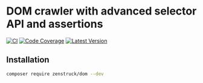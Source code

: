 # DOM crawler with advanced selector API and assertions

[![CI](https://github.com/zenstruck/dom/actions/workflows/ci.yml/badge.svg)](https://github.com/zenstruck/dom/actions/workflows/ci.yml)
[![Code Coverage](https://codecov.io/gh/zenstruck/dom/branch/1.x/graph/badge.svg?token=R7OHYYGPKM)](https://codecov.io/gh/zenstruck/dom)
[![Latest Version](https://img.shields.io/packagist/v/zenstruck/dom.svg)](https://packagist.org/packages/zenstruck/dom)

## Installation

```bash
composer require zenstruck/dom --dev
```
